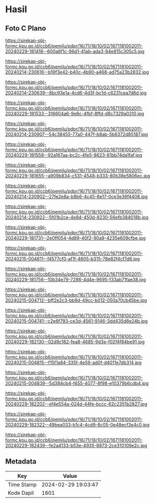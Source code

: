 # Hasil

## Foto C Plano

https://sirekap-obj-formc.kpu.go.id/ccb6/pemilu/pdpr/16/71/18/10/02/1671181002011-20240229-181418--600a8f1c-96d1-41ab-ada3-84e815c305c5.jpg

https://sirekap-obj-formc.kpu.go.id/ccb6/pemilu/pdpr/16/71/18/10/02/1671181002011-20240214-230616--b19f3e42-b40c-4b90-a468-ad75a23b2832.jpg

https://sirekap-obj-formc.kpu.go.id/ccb6/pemilu/pdpr/16/71/18/10/02/1671181002011-20240214-230639--8bc93e1a-4cd6-4d3f-bc1d-c6231cea7d8d.jpg

https://sirekap-obj-formc.kpu.go.id/ccb6/pemilu/pdpr/16/71/18/10/02/1671181002011-20240229-181533--316604a6-9e8c-4fbf-8ffd-d8c7329a0310.jpg

https://sirekap-obj-formc.kpu.go.id/ccb6/pemilu/pdpr/16/71/18/10/02/1671181002011-20240214-230907--54c38455-77a0-447f-b8ab-5b6372d85187.jpg

https://sirekap-obj-formc.kpu.go.id/ccb6/pemilu/pdpr/16/71/18/10/02/1671181002011-20240229-181558--92a167aa-bc2c-4fe5-8623-81bb74da1faf.jpg

https://sirekap-obj-formc.kpu.go.id/ccb6/pemilu/pdpr/16/71/18/10/02/1671181002011-20240229-181655--a909b834-c531-4548-b333-80b38e5806ec.jpg

https://sirekap-obj-formc.kpu.go.id/ccb6/pemilu/pdpr/16/71/18/10/02/1671181002011-20240214-230902--27fe2e8a-b8b6-4c45-8e17-0ce3e36f4408.jpg

https://sirekap-obj-formc.kpu.go.id/ccb6/pemilu/pdpr/16/71/18/10/02/1671181002011-20240214-230922--5f01b2ce-4e84-450d-8230-56efb384018b.jpg

https://sirekap-obj-formc.kpu.go.id/ccb6/pemilu/pdpr/16/71/18/10/02/1671181002011-20240229-181731--2e0ff054-4d89-40f2-90a9-4235e609cfbe.jpg

https://sirekap-obj-formc.kpu.go.id/ccb6/pemilu/pdpr/16/71/18/10/02/1671181002011-20240215-004611--f4577cf0-af1f-4605-b315-78e82f4cf7d6.jpg

https://sirekap-obj-formc.kpu.go.id/ccb6/pemilu/pdpr/16/71/18/10/02/1671181002011-20240229-181756--10b34e79-7286-4d4e-9695-f33ab71fae38.jpg

https://sirekap-obj-formc.kpu.go.id/ccb6/pemilu/pdpr/16/71/18/10/02/1671181002011-20240215-004712--bff2e2c3-bb9d-49cc-b012-050a70cb45be.jpg

https://sirekap-obj-formc.kpu.go.id/ccb6/pemilu/pdpr/16/71/18/10/02/1671181002011-20240215-004741--c2e6f793-ce3d-4561-9146-3dd435d8e24b.jpg

https://sirekap-obj-formc.kpu.go.id/ccb6/pemilu/pdpr/16/71/18/10/02/1671181002011-20240229-182130--02d9c182-fea8-4685-9d3e-f02f4f84be91.jpg

https://sirekap-obj-formc.kpu.go.id/ccb6/pemilu/pdpr/16/71/18/10/02/1671181002011-20240215-004815--f15f1a84-335f-4e59-ad0f-d4011e7db314.jpg

https://sirekap-obj-formc.kpu.go.id/ccb6/pemilu/pdpr/16/71/18/10/02/1671181002011-20240215-004839--5d384cb4-f455-4077-8f98-e10379b6cdb4.jpg

https://sirekap-obj-formc.kpu.go.id/ccb6/pemilu/pdpr/16/71/18/10/02/1671181002011-20240229-182202--ef4e554a-024d-44fe-bccc-62c2351b2827.jpg

https://sirekap-obj-formc.kpu.go.id/ccb6/pemilu/pdpr/16/71/18/10/02/1671181002011-20240229-182322--49bea033-b1c4-4cd9-8c05-0e48ecf3e4c0.jpg

https://sirekap-obj-formc.kpu.go.id/ccb6/pemilu/pdpr/16/71/18/10/02/1671181002011-20240229-182439--fe2a4133-b53e-4935-8873-2ce310109e2c.jpg


## Metadata

| Key        | Value               |
| ---------- | ------------------- |
| Time Stamp | 2024-02-29 19:03:47 |
| Kode Dapil | 1601                |



